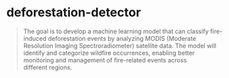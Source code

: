 # deforestation-detector
> The goal is to develop a machine learning model that can classify fire-induced deforestation events by analyzing MODIS (Moderate Resolution Imaging Spectroradiometer) satellite data. The model will identify and categorize wildfire occurrences, enabling better monitoring and management of fire-related events across different regions.
